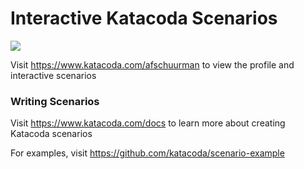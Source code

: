 # Interactive Katacoda Scenarios

[![](http://shields.katacoda.com/katacoda/afschuurman/count.svg)](https://www.katacoda.com/afschuurman "Get your profile on Katacoda.com")

Visit https://www.katacoda.com/afschuurman to view the profile and interactive scenarios

### Writing Scenarios
Visit https://www.katacoda.com/docs to learn more about creating Katacoda scenarios

For examples, visit https://github.com/katacoda/scenario-example
